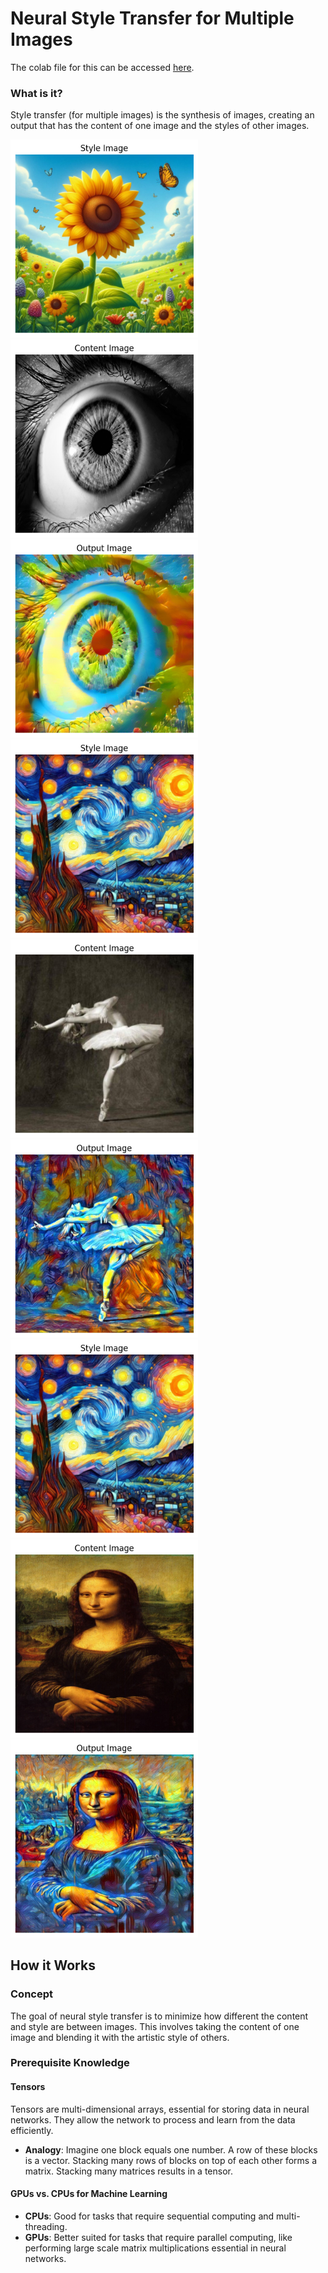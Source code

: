 # Neural Style Transfer for Multiple Images
The colab file for this can be accessed [here]([url](https://colab.research.google.com/drive/1qFUDdsX6xSKD6ou8hcP7jQL8WhtjESCE?usp=sharing)).

### What is it?

Style transfer (for multiple images) is the synthesis of images, creating an output that has the content of one image and the styles of  other images.

<img src="assets/1-1.png" alt="drawing" width="300"/> <img src="assets/1-2.png" alt="drawing" width="300"/> <img src="assets/1-3.png" alt="drawing" width="300"/>
<img src="assets/2-1.png" alt="drawing" width="300"/> <img src="assets/2-2.png" alt="drawing" width="300"/> <img src="assets/2-3.png" alt="drawing" width="300"/>
<img src="assets/3-1.png" alt="drawing" width="300"/> <img src="assets/3-2.png" alt="drawing" width="300"/> <img src="assets/3-3.png" alt="drawing" width="300"/>

## How it Works

### Concept

The goal of neural style transfer is to minimize how different the content and style are between images. This involves taking the content of one image and blending it with the artistic style of others.

### Prerequisite Knowledge

#### Tensors
Tensors are multi-dimensional arrays, essential for storing data in neural networks. They allow the network to process and learn from the data efficiently.
- **Analogy**: Imagine one block equals one number. A row of these blocks is a vector. Stacking many rows of blocks on top of each other forms a matrix. Stacking many matrices results in a tensor.

#### GPUs vs. CPUs for Machine Learning
- **CPUs**: Good for tasks that require sequential computing and multi-threading.
- **GPUs**: Better suited for tasks that require parallel computing, like performing large scale matrix multiplications essential in neural networks.


